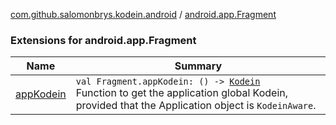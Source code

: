 [com.github.salomonbrys.kodein.android](../index.md) / [android.app.Fragment](.)

### Extensions for android.app.Fragment

| Name | Summary |
|---|---|
| [appKodein](app-kodein.md) | `val Fragment.appKodein: () -> `[`Kodein`](../../com.github.salomonbrys.kodein/-kodein/index.md)<br>Function to get the application global Kodein, provided that the Application object is `KodeinAware`. |
